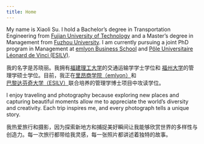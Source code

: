 ```yaml
---
title: Home
---
```

<div style="flex: 1;">
  <p>My name is Xiaoli Su. I hold a Bachelor’s degree in Transportation Engineering from 
    <a href="https://www.fjut.edu.cn/">Fujian University of Technology</a> and a Master’s degree in Management from 
    <a href="https://www.fzu.edu.cn/">Fuzhou University</a>. I am currently pursuing a joint PhD program in Management at 
    <a href="https://em-lyon.com/en">emlyon Business School</a> and 
    <a href="https://www.esilv.fr/en/">Pôle Universitaire Léonard de Vinci (ESILV)</a>.
  </p>
  <p>我的名字是苏晓丽。我拥有<a href="https://www.fjut.edu.cn/">福建理工大学</a>的交通运输学学士学位和
    <a href="https://www.fzu.edu.cn/">福州大学</a>的管理学硕士学位。目前，我正在<a href="https://em-lyon.com/en">里昂商学院（emlyon）</a>和
    <a href="https://www.esilv.fr/en/">巴黎达芬奇大学（ESILV）</a>联合培养的管理学博士项目中攻读学位。
  </p>
</div>

<p>
  I enjoy traveling and photography because exploring new places and capturing beautiful moments allow me to appreciate the world’s diversity and creativity. Each trip inspires me, and every photograph tells a unique story.
</p>
<p>
  我热爱旅行和摄影，因为探索新地方和捕捉美好瞬间让我能够欣赏世界的多样性与创造力。每一次旅行都带给我灵感，每一张照片都讲述着独特的故事。
</p>